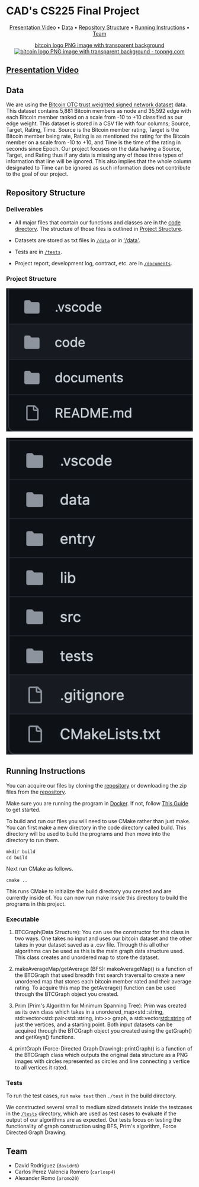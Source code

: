 # CAD's CS225 Final Project

<p align="center">
  <a href="#presentation-video">Presentation Video</a> •
  <a href="#data">Data</a> •
  <a href="#repo-structure">Repository Structure</a> •
  <a href="#running-instructions">Running Instructions</a> •
  <a href="#team">Team</a>
</p>

<p align="center">
  <a title="bitcoin logo PNG image with transparent background - toppng.com " href="https://toppng.com/free-image/bitcoin-logo-PNG-free-PNG-Images_472507" target="_blank">bitcoin logo PNG image with transparent background<img src="https://toppng.com/uploads/preview/bitcoin-logo-11609355888jfc0e2xxt2.png" alt="bitcoin logo PNG image with transparent background - toppng.com"></a>
</p>

## [Presentation Video]()

## Data

We are using the [Bitcoin OTC trust weighted signed network dataset](http://snap.stanford.edu/data/soc-sign-bitcoin-otc.html.) data. This dataset contains 5,881 Bitcoin members as node and 35,592 edge with each Bitcoin member ranked on a scale from -10 to +10 classified as our edge weight. This dataset is stored in a CSV file with four columns; Source, Target, Rating, Time. Source is the Bitcoin member rating, Target is the Bitcoin member being rate, Rating is as mentioned the rating for the Bitcoin member on a scale from -10 to +10, and Time is the time of the rating in seconds since Epoch. Our project focuses on the data having a Source, Target, and Rating thus if any data is missing any of those three types of information that line will be ignored. This also implies that the whole column designated to Time can be ignored as such information does not contribute to the goal of our project. 

## Repository Structure

### Deliverables

- All major files that contain our functions and classes are in the [code directory](https://github.com/drod1281/CS225-FinalProject-CAD/tree/main/code). The structure of those files is outlined in [Project Structure](#project-structure).

- Datasets are stored as txt files in [`/data`](https://github.com/drod1281/CS225-FinalProject-CAD/tree/main/code/data) or in ['/data'](https://github.com/drod1281/CS225-FinalProject-CAD/tree/main/code/data).

- Tests are in [`/tests`](https://github.com/drod1281/CS225-FinalProject-CAD/tree/main/code/tests).

- Project report, development log, contract, etc. are in [`/documents`](https://github.com/drod1281/CS225-FinalProject-CAD/tree/main/documents). 

### Project Structure
<p align="center">
  <img src="./documents/repostructure.png" width="560"/>
</p>

<p align="center">
  <img src="./documents/codestructure.png" width="560"/>
</p>

## Running Instructions

You can acquire our files by cloning the [repository](https://github.com/drod1281/CS225-FinalProject-CAD) or downloading the zip files from the [repository](https://github.com/drod1281/CS225-FinalProject-CAD).

Make sure you are running the program in [Docker](https://www.docker.com/). If not, follow [This Guide](https://courses.engr.illinois.edu/cs225/sp2022/resources/own-machine/) to get started.

To build and run our files you will need to use CMake rather than just make. You can first make a new directory in the code directory called build. This directory will be used to build the programs and then move into the directory to run them.

```
mkdir build
cd build
```

Next run CMake as follows.

```
cmake ..
```
This runs CMake to initialize the build directory you created and are currently inside of. You can now run make inside this directory to build the programs in this project.

### Executable



1. BTCGraph(Data Structure): 
    You can use the constructor for this class in two ways. One takes no input and uses our bitcoin dataset and the other takes in your dataset saved as a .csv file.  Through this all other algorithms can be used as this is the main graph data structure used. This class creates and unordered map to store the dataset. 
   
2. makeAverageMap/getAverage (BFS):
   makeAverageMap() is a function of the BTCGraph that used breadth first search traversal to create a new unordered map that stores each bitcoin member rated and their average rating. To acquire this map the getAverage() function can be used through the BTCGraph object you created. 
3. Prim (Prim's Algorithm for Minimum Spanning Tree): 
   Prim was created as its own class which takes in a unordered_map<std::string, std::vector<std::pair<std::string, int>>> graph, a std::vector<std::string> of just the vertices, and a starting point. Both input datasets can be acquired through the BTCGraph object you created using the getGraph() and getKeys() functions. 
   
4. printGraph (Force-Directed Graph Drawing):
   printGraph() is a function of the BTCGraph class which outputs the original data structure as a PNG images with circles represented as circles and line connecting a vertice to all vertices it rated.


### Tests

To run the test cases, run `make test` then `./test` in the build directory.

We constructed several small to medium sized datasets inside the testcases in the [`/tests`](https://github.com/drod1281/CS225-FinalProject-CAD/tree/main/code/tests) directory, which are used as test cases to evaluate if the output of our algorithms are as expected. Our tests focus on testing the functionality of graph construction using BFS, Prim's algorithm, Force Directed Graph Drawing.

## Team
 

- David Rodriguez (`davidr6`)
- Carlos Perez Valencia Romero (`carlosp4`)
- Alexander Romo (`aromo20`)